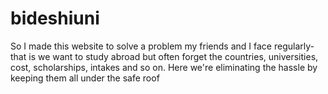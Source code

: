 # bideshiuni
So I made this website to solve a problem my friends and I face regularly- that is we want to study abroad but often forget the countries, universities, cost, scholarships, intakes and so on. Here we're eliminating the hassle by keeping them all under the safe roof
